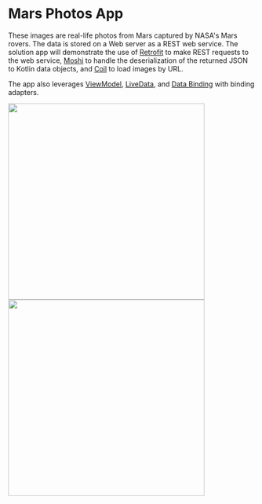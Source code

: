Mars Photos App
==================================

These images are real-life photos from Mars captured by NASA's Mars rovers. The data is stored on a Web server
as a REST web service.  The solution app will demonstrate the use of [Retrofit](https://square.github.io/retrofit/) to make REST requests to the web service, [Moshi](https://github.com/square/moshi) to
handle the deserialization of the returned JSON to Kotlin data objects, and [Coil](https://coil-kt.github.io/coil/) to load images by URL.

The app also leverages [ViewModel](https://developer.android.com/topic/libraries/architecture/viewmodel),
[LiveData](https://developer.android.com/topic/libraries/architecture/livedata), and
[Data Binding](https://developer.android.com/topic/libraries/data-binding/) with binding 
adapters.

<p float="left">
<img src="https://user-images.githubusercontent.com/100610668/185910280-647f7840-e43b-4949-aeb1-c59d38979b18.jpeg" width=400/>
<img src="https://user-images.githubusercontent.com/100610668/185910403-4221a817-00af-4cba-abb4-ef89bd5656a0.jpeg" width=400/>
</p>
